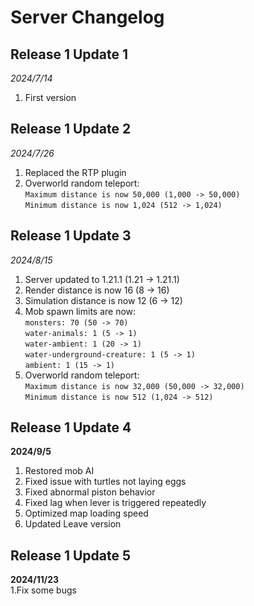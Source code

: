 # Server Changelog

## Release 1 Update 1
*2024/7/14*  
1. First version

## Release 1 Update 2
*2024/7/26*  
1. Replaced the RTP plugin  
2. Overworld random teleport:  
   `Maximum distance is now 50,000 (1,000 -> 50,000)`  
   `Minimum distance is now 1,024 (512 -> 1,024)`  

## Release 1 Update 3
*2024/8/15*  
1. Server updated to 1.21.1 (1.21 -> 1.21.1)   
2. Render distance is now 16 (8 -> 16)  
3. Simulation distance is now 12 (6 -> 12)  
4. Mob spawn limits are now:  
   `monsters: 70 (50 -> 70)`  
   `water-animals: 1 (5 -> 1)`  
   `water-ambient: 1 (20 -> 1)`  
   `water-underground-creature: 1 (5 -> 1)`  
   `ambient: 1 (15 -> 1)`  
5. Overworld random teleport:  
   `Maximum distance is now 32,000 (50,000 -> 32,000)`  
   `Minimum distance is now 512 (1,024 -> 512)`  

## Release 1 Update 4
**2024/9/5**  
1. Restored mob AI  
2. Fixed issue with turtles not laying eggs  
3. Fixed abnormal piston behavior  
4. Fixed lag when lever is triggered repeatedly  
5. Optimized map loading speed  
6. Updated Leave version  

## Release 1 Update 5
**2024/11/23**  
1.Fix some bugs